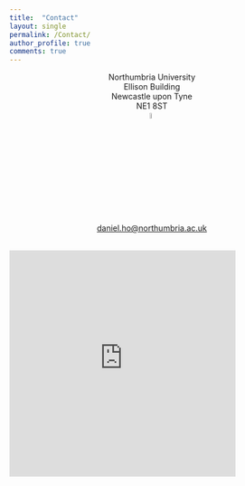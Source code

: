 ```yaml
---
title:  "Contact"
layout: single
permalink: /Contact/
author_profile: true
comments: true
---
```

<p align="center">
<!--For any enquiries please contact us via email:<br>-->
<!--<a href = "mailto: daniel.ho@northumbria.ac.uk">daniel.ho@northumbria.ac.uk</a>-->
Northumbria University<br>
Ellison Building<br>
Newcastle upon Tyne<br>
NE1 8ST<br>
<a href="https://twitter.com/ilhaformosa"><img src="{{ site.url }}{{ site.baseurl }}/assets/profiles/Twitter-Logo-2.png" style="width: 5%; border: none; text-decoration: none"/></a>&nbsp;<br>
<a href = "mailto: daniel.ho@northumbria.ac.uk">daniel.ho@northumbria.ac.uk</a><br><br>
  
<b><iframe src="https://www.google.com/maps/embed?pb=!1m18!1m12!1m3!1d2289.8042454551874!2d-1.6095146847253468!3d54.97653198035289!2m3!1f0!2f0!3f0!3m2!1i1024!2i768!4f13.1!3m3!1m2!1s0x487e70c899674609%3A0x3f8872b306b7254b!2sEllison%20Building!5e0!3m2!1sen!2suk!4v1645638431738!5m2!1sen!2suk" width="400" height="400" style="border:0;" allowfullscreen="" loading="lazy"></iframe><br>


  
<!--<iframe src="https://www.google.com/maps/embed?pb=!1m18!1m12!1m3!1d2289.8042454551874!2d-1.6095146847253468!3d54.97653198035289!2m3!1f0!2f0!3f0!3m2!1i1024!2i768!4f13.1!3m3!1m2!1s0x487e70c899674609%3A0x3f8872b306b7254b!2sEllison%20Building!5e0!3m2!1sen!2suk!4v1645638431738!5m2!1sen!2suk" width="600" height="450" style="border:0;" allowfullscreen="" loading="lazy"></iframe>-->

<!--<p align="center">
  <b>Some Links:</b><br>
  <a href="#">Link 1</a> |
  <a href="#">Link 2</a> |
  <a href="#">Link 3</a>
  <br><br>
  <img src="http://s.4cdn.org/image/title/105.gif">
</p>-->

